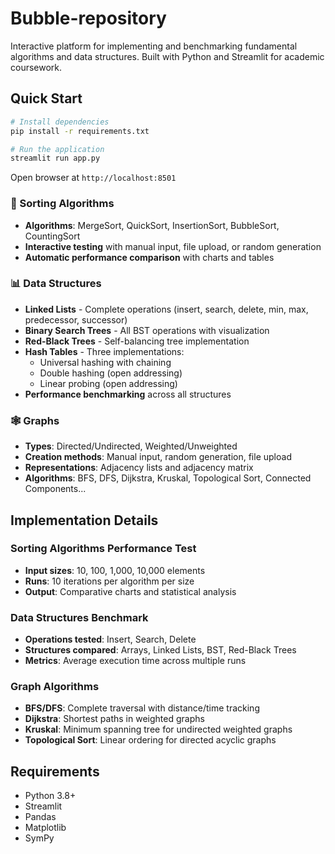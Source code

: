 # Bubble-repository

Interactive platform for implementing and benchmarking fundamental algorithms and data structures. Built with Python and Streamlit for academic coursework.

## Quick Start

```bash
# Install dependencies
pip install -r requirements.txt

# Run the application
streamlit run app.py
```

Open browser at `http://localhost:8501`


### 🔄 Sorting Algorithms
- **Algorithms**: MergeSort, QuickSort, InsertionSort, BubbleSort, CountingSort
- **Interactive testing** with manual input, file upload, or random generation
- **Automatic performance comparison** with charts and tables

### 📊 Data Structures
- **Linked Lists** - Complete operations (insert, search, delete, min, max, predecessor, successor)
- **Binary Search Trees** - All BST operations with visualization
- **Red-Black Trees** - Self-balancing tree implementation
- **Hash Tables** - Three implementations:
  - Universal hashing with chaining
  - Double hashing (open addressing)
  - Linear probing (open addressing)
- **Performance benchmarking** across all structures

### 🕸️ Graphs
- **Types**: Directed/Undirected, Weighted/Unweighted
- **Creation methods**: Manual input, random generation, file upload
- **Representations**: Adjacency lists and adjacency matrix
- **Algorithms**: BFS, DFS, Dijkstra, Kruskal, Topological Sort, Connected Components...

## Implementation Details

### Sorting Algorithms Performance Test
- **Input sizes**: 10, 100, 1,000, 10,000 elements
- **Runs**: 10 iterations per algorithm per size
- **Output**: Comparative charts and statistical analysis

### Data Structures Benchmark
- **Operations tested**: Insert, Search, Delete
- **Structures compared**: Arrays, Linked Lists, BST, Red-Black Trees
- **Metrics**: Average execution time across multiple runs

### Graph Algorithms
- **BFS/DFS**: Complete traversal with distance/time tracking
- **Dijkstra**: Shortest paths in weighted graphs
- **Kruskal**: Minimum spanning tree for undirected weighted graphs
- **Topological Sort**: Linear ordering for directed acyclic graphs

## Requirements

- Python 3.8+
- Streamlit
- Pandas
- Matplotlib
- SymPy
